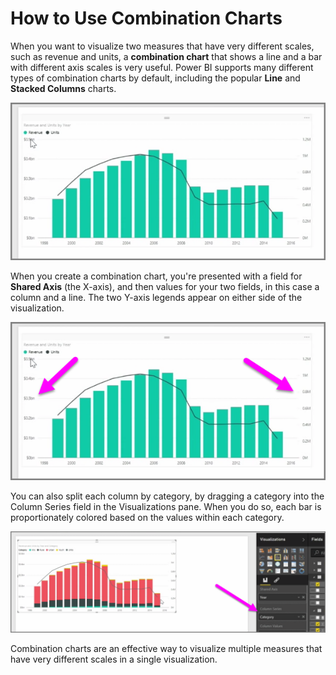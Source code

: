 <properties
   pageTitle="Combination Charts"
   description="Create your first combination chart"
   services="powerbi"
   documentationCenter=""
   authors="davidiseminger"
   manager="erikre"
   backup=""
   editor=""
   tags=""
   qualityFocus="no"
   qualityDate=""
   featuredVideoId="lnv66cTZ5ho"
   featuredVideoThumb=""
   courseDuration="5m"/>

<tags
   ms.service="powerbi"
   ms.devlang="NA"
   ms.topic="get-started-article"
   ms.tgt_pltfrm="NA"
   ms.workload="powerbi"
   ms.date="06/06/2017"
   ms.author="davidi"/>

# How to Use Combination Charts

When you want to visualize two measures that have very different scales, such as revenue and units, a **combination chart** that shows a line and a bar with different axis scales is very useful. Power BI supports many different types of combination charts by default, including the popular **Line** and **Stacked Columns** charts.

![](media/powerbi-learning-3-3-create-combination-charts/3-3_1.png)

When you create a combination chart, you're presented with a field for **Shared Axis** (the X-axis), and then values for your two fields, in this case a column and a line. The two Y-axis legends appear on either side of the visualization.

![](media/powerbi-learning-3-3-create-combination-charts/3-3_2.png)

You can also split each column by category, by dragging a category into the Column Series field in the Visualizations pane. When you do so, each bar is proportionately colored based on the values within each category.

![](media/powerbi-learning-3-3-create-combination-charts/3-3_3.png)

Combination charts are an effective way to visualize multiple measures that have very different scales in a single visualization.

